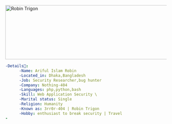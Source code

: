 <a href="https://cooltext.com"><img src="https://images.cooltext.com/5598067.png" width="688" height="170" alt="Robin Trigon" /></a>

```yaml
-Details:
      -Name: Ariful Islam Robin
      -Located_in: Dhaka,Bangladesh
      -Job: Security Researcher,bug hunter
      -Company: Nothing-404
      -Languages: php,python,bash
      -Skill: Web Application Security \
      -Marital status: Single
      -Religion: Humanity
      -Known as: 3rr0r-404 | Robin Trigon
      -Hobby: enthusiast to break security | Travel
-

```
